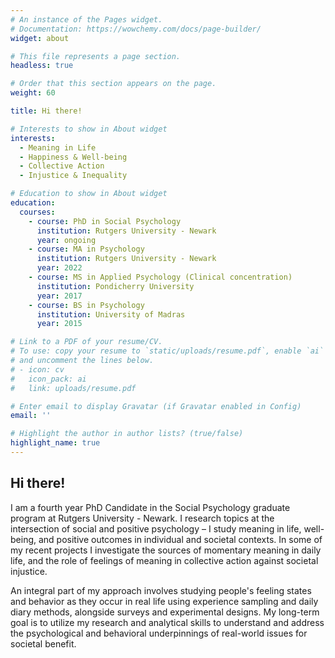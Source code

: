 ```yaml
---
# An instance of the Pages widget.
# Documentation: https://wowchemy.com/docs/page-builder/
widget: about

# This file represents a page section.
headless: true

# Order that this section appears on the page.
weight: 60

title: Hi there!

# Interests to show in About widget
interests:
  - Meaning in Life
  - Happiness & Well-being
  - Collective Action
  - Injustice & Inequality

# Education to show in About widget
education:
  courses:
    - course: PhD in Social Psychology
      institution: Rutgers University - Newark
      year: ongoing
    - course: MA in Psychology
      institution: Rutgers University - Newark
      year: 2022
    - course: MS in Applied Psychology (Clinical concentration)
      institution: Pondicherry University
      year: 2017
    - course: BS in Psychology
      institution: University of Madras
      year: 2015

# Link to a PDF of your resume/CV.
# To use: copy your resume to `static/uploads/resume.pdf`, enable `ai` icons in `params.yaml`,
# and uncomment the lines below.
# - icon: cv
#   icon_pack: ai
#   link: uploads/resume.pdf

# Enter email to display Gravatar (if Gravatar enabled in Config)
email: ''

# Highlight the author in author lists? (true/false)
highlight_name: true
---
```

## Hi there!
I am a fourth year PhD Candidate in the Social Psychology graduate program at Rutgers University - Newark. I research topics at the intersection of social and positive psychology – I study meaning in life, well-being, and positive outcomes in individual and societal contexts. In some of my recent projects I investigate the sources of momentary meaning in daily life, and the role of feelings of meaning in collective action against societal injustice. 

An integral part of my approach involves studying people's feeling states and behavior as they occur in real life using experience sampling and daily diary methods, alongside surveys and experimental designs. My long-term goal is to utilize my research and analytical skills to understand and address the psychological and behavioral underpinnings of real-world issues for societal benefit.


